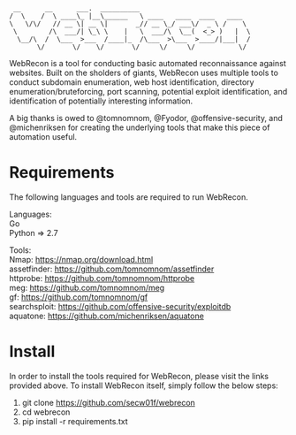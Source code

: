 ```
 __      __      ___.  __________                            
/  \    /  \ ____\_ |__\______   \ ____   ____  ____   ____  
\   \/\/   // __ \| __ \|       _// __ \_/ ___\/  _ \ /    \ 
 \        /\  ___/| \_\ \    |   \  ___/\  \__(  <_> )   |  \
  \__/\  /  \___  >___  /____|_  /\___  >\___  >____/|___|  /
       \/       \/    \/       \/     \/     \/           \/ 
```

WebRecon is a tool for conducting basic automated reconnaissance against websites. Built on the sholders of giants, WebRecon uses multiple tools to conduct subdomain enumeration, web host identification, directory enumeration/bruteforcing, port scanning, potential exploit identification, and identification of potentially interesting information.

A big thanks is owed to @tomnomnom, @Fyodor, @offensive-security, and @michenriksen for creating the underlying tools that make this piece of automation useful.

# Requirements

The following languages and tools are required to run WebRecon.

Languages:  
  Go  
  Python => 2.7

Tools:  
  Nmap: https://nmap.org/download.html  
  assetfinder: https://github.com/tomnomnom/assetfinder  
  httprobe: https://github.com/tomnomnom/httprobe  
  meg: https://github.com/tomnomnom/meg  
  gf: https://github.com/tomnomnom/gf  
  searchsploit: https://github.com/offensive-security/exploitdb  
  aquatone: https://github.com/michenriksen/aquatone  

# Install

In order to install the tools required for WebRecon, please visit the links provided above. To install WebRecon itself, simply follow the below steps:

  1. git clone https://github.com/secw01f/webrecon
  2. cd webrecon
  3. pip install -r requirements.txt
